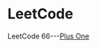 # LeetCode
LeetCode
66---[Plus One](<a herf="https://github.com/summer00/LeetCode/tree/master/src/plusOne"/>)
